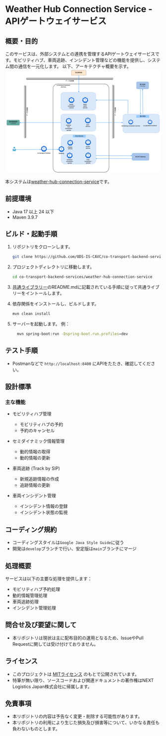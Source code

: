 # Weather Hub Connection Service - APIゲートウェイサービス

## 概要・目的
このサービスは、外部システムとの連携を管理するAPIゲートウェイサービスです。モビリティハブ、車両追跡、インシデント管理などの機能を提供し、システム間の通信を一元化します。
以下、アーキテクチャ概要を示す。  
![](../docs/architecture.png)

本システムは[weather-hub-connection-service](https://github.com/ODS-IS-CAVC/co-transport-backend-services/tree/main/weather-hub-connection-service)です。
## 前提環境
- Java 17 以上 24 以下
- Maven 3.9.7

## ビルド・起動手順
1. リポジトリをクローンします。
    ```bash
    git clone https://github.com/ODS-IS-CAVC/co-transport-backend-services.git
    ```
2. プロジェクトディレクトリに移動します。
    ```bash
    cd co-transport-backend-services/weather-hub-connection-service
    ```
3. [共通ライブラリー](https://github.com/ODS-IS-CAVC/co-transport-backend-common.git)のREADME.mdに記載されている手順に従って共通ライブリーをイントールします。

4. 依存関係をインストールし、ビルドします。
    ```bash
    mvn clean install
    ```

5. サーバーを起動します。
   例：
    ```bash
      mvn spring-boot:run -Dspring-boot.run.profiles=dev
    ```

## テスト手順
- Postmanなどで `http://localhost:8400` にAPIをたたき、確認してください。

## 設計標準
### 主な機能
- モビリティハブ管理
  - モビリティハブの予約
  - 予約のキャンセル

- セミダイナミック情報管理
  - 動的情報の取得
  - 動的情報の更新

- 車両追跡 (Track by SIP)
  - 新規追跡情報の作成
  - 追跡情報の更新

- 車両インシデント管理
  - インシデント情報の登録
  - インシデント状態の監視

## コーディング規約
- コーディングスタイルは`Google Java Style Guide`に従う
- 開発は`develop`ブランチで行い、安定版は`main`ブランチにマージ

## 処理概要
サービスは以下の主要な処理を提供します：
- モビリティハブ予約処理
- 動的情報管理処理
- 車両追跡処理
- インシデント管理処理

## 問合せ及び要望に関して
- 本リポジトリは現状は主に配布目的の運用となるため、IssueやPull Requestに関しては受け付けておりません。

## ライセンス
- このプロジェクトは [MITライセンス](../LICENSE.txt) のもとで公開されています。   
- 特筆が無い限り、ソースコードおよび関連ドキュメントの著作権はNEXT Logistics Japan株式会社に帰属します。

## 免責事項
- 本リポジトリの内容は予告なく変更・削除する可能性があります。
- 本リポジトリの利用により生じた損失及び損害等について、いかなる責任も負わないものとします。